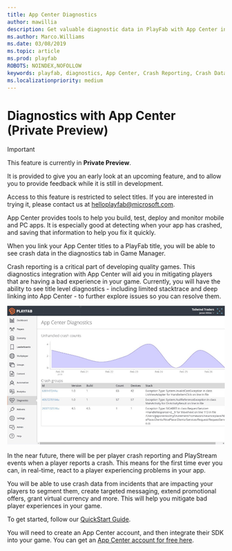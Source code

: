 ```yaml
---
title: App Center Diagnostics
author: mawillia
description: Get valuable diagnostic data in PlayFab with App Center integration
ms.author: Marco.Williams
ms.date: 03/08/2019
ms.topic: article
ms.prod: playfab
ROBOTS: NOINDEX,NOFOLLOW
keywords: playfab, diagnostics, App Center, Crash Reporting, Crash Data
ms.localizationpriority: medium
---
```


# Diagnostics with App Center (Private Preview)

> [!IMPORTANT]
> This feature is currently in **Private Preview**.  
>
> It is provided to give you an early look at an upcoming feature, and to allow you to provide feedback while it is still in development.  
>
> Access to this feature is restricted to select titles. If you are interested in trying it, please contact us at [helloplayfab@microsoft.com](mailto:helloplayfab@microsoft.com).

App Center provides tools to help you build, test, deploy and monitor mobile and PC
 apps. It is especially good at detecting when your app has crashed, and saving that information to help you fix it quickly.

When you link your App Center titles to a PlayFab title, you will be able to see crash data in the diagnostics tab in Game Manager.

Crash reporting is a critical part of developing quality games. This diagnostics integration with App Center will aid you in mitigating players that are having a bad experience in your game. Currently, you will have the ability to see title level diagnostics - including limited stacktrace and deep linking into App Center - to further explore issues so you can resolve them.

![App Center Dashboard Image](media/appcenter_gm_dash.png)

In the near future, there will be per player crash reporting and PlayStream events when a player reports a crash. This means for the first time ever you can, in real-time, react to a player experiencing problems in your app.

You will be able to use crash data from incidents that are impacting your players to segment them, create targeted messaging, extend promotional offers, grant virtual currency and more. This will help you mitigate bad player experiences in your game.

To get started, follow our [QuickStart Guide](quickstart.md).

You will need to create an App Center account, and then integrate their SDK into your game. You can get an [App Center account for free here](https://appcenter.ms/create-account?referrer=playfab).
